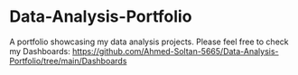 # Data-Analysis-Portfolio
A portfolio showcasing my data analysis projects.
Please feel free to check my Dashboards: https://github.com/Ahmed-Soltan-5665/Data-Analysis-Portfolio/tree/main/Dashboards

